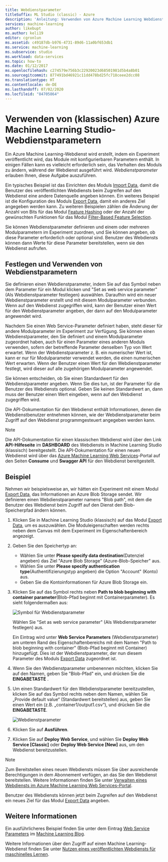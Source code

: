 ```yaml
---
title: Webdienstparameter
titleSuffix: ML Studio (classic) - Azure
description: 'Anleitung: Verwenden von Azure Machine Learning Webdienstparametern, um das Verhalten des Modells beim Zugriff auf den Webdienst zu ändern.'
services: machine-learning
author: likebupt
ms.author: keli19
editor: cgronlun
ms.assetid: c49187db-b976-4731-89d6-11a0bf653db1
ms.service: machine-learning
ms.subservice: studio
ms.workload: data-services
ms.topic: how-to
ms.date: 01/12/2017
ms.openlocfilehash: c274579e756b3c22920023d68501981d5b4a8b01
ms.sourcegitcommit: 877491bd46921c11dd478bd25fc718ceee2dcc08
ms.translationtype: HT
ms.contentlocale: de-DE
ms.lasthandoff: 07/02/2020
ms.locfileid: "84705864"
---
```

# <a name="use-azure-machine-learning-studio-classic-web-service-parameters"></a>Verwenden von (klassischen) Azure Machine Learning Studio-Webdienstparametern

Ein Azure Machine Learning-Webdienst wird erstellt, indem ein Experiment veröffentlicht wird, das Module mit konfigurierbaren Parametern enthält. In einigen Fällen kann es vielleicht erforderlich sein, das Verhalten des Moduls zu ändern, während der Webdienst ausgeführt wird. *Webdienstparameter* erlauben Ihnen, diese Aufgabe auszuführen. 

Ein typisches Beispiel ist das Einrichten des Moduls [Import Data][reader], damit die Benutzer des veröffentlichten Webdiensts beim Zugreifen auf den Webdienst eine andere Datenquelle angeben können. Ein weiteres Beispiel ist die Konfiguration des Moduls [Export Data][writer], damit ein anderes Ziel angegeben werden kann. Zu weiteren Beispielen zählen die Änderung der Anzahl von Bits für das Modul [Feature Hashing][feature-hashing] oder der Anzahl der gewünschten Funktionen für das Modul [Filter-Based Feature Selection][filter-based-feature-selection]. 

Sie können Webdienstparameter definieren und einem oder mehreren Modulparametern im Experiment zuordnen, und Sie können angeben, ob diese Parameter erforderlich oder optional sind. Benutzer des Webdiensts können dann Werte für diese Parameter bereitstellen, wenn sie den Webdienst aufrufen. 



## <a name="how-to-set-and-use-web-service-parameters"></a>Festlegen und Verwenden von Webdienstparametern
Sie definieren einen Webdienstparameter, indem Sie auf das Symbol neben dem Parameter für ein Modul klicken und "Set as web service parameter" (Als Webdienstparameter festlegen) auswählen. Daraufhin wird ein neuer Webdienstparameter erstellt und mit diesem Modulparameter verbunden. Wenn auf den Webdienst zugegriffen wird, kann der Benutzer einen Wert für den Webdienstparameter angeben, der dann auf den Modulparameter angewendet wird.

Nachdem Sie einen Web Service-Parameter definiert haben, steht dieser für andere Modulparameter im Experiment zur Verfügung. Sie können einen Webdienstparameter, den Sie definiert und einem Modulparameter zugeordnet haben, auch für einen Parameter eines anderen Moduls verwenden, sofern der betreffende Parameter denselben Typ von Wert erwartet. Wenn der Webdienstparameter z. B. ein numerischer Wert ist, kann er nur für Modulparameter verwendet werden, die einen numerischen Wert erwarten. Wenn der Benutzer einen Wert für den Webdienstparameter festlegt, wird dieser auf alle zugehörigen Modulparameter angewendet.

Sie können entscheiden, ob Sie einen Standardwert für den Webdienstparameter angeben. Wenn Sie dies tun, ist der Parameter für die Benutzer des Webdiensts optional. Geben Sie keinen Standardwert an, dann muss der Benutzer einen Wert eingeben, wenn auf den Webdienst zugegriffen wird.

Die API-Dokumentation für den Webdienst enthält Informationen, denen die Webdienstbenutzer entnehmen können, wie der Webdienstparameter beim Zugriff auf den Webdienst programmgesteuert angegeben werden kann.

> [!NOTE]
> Die API-Dokumentation für einen klassischen Webdienst wird über den Link **API-Hilfeseite** im **DASHBOARD** des Webdiensts in Machine Learning Studio (klassisch) bereitgestellt. Die API-Dokumentation für einen neuen Webdienst wird über das [Azure Machine Learning Web Services](https://services.azureml.net/Quickstart)-Portal auf den Seiten **Consume** und **Swagger API** für den Webdienst bereitgestellt.
> 
> 

## <a name="example"></a>Beispiel
Nehmen wir beispielsweise an, wir hätten ein Experiment mit einem Modul [Export Data][writer], das Informationen an Azure Blob Storage sendet. Wir definieren einen Webdienstparameter namens "Blob path", mit dem die Benutzer des Webdienst beim Zugriff auf den Dienst den Blob-Speicherpfad ändern können.

1. Klicken Sie in Machine Learning Studio (klassisch) auf das Modul [Export Data][writer], um es auszuwählen. Die Moduleigenschaften werden rechts neben dem Canvas mit dem Experiment im Eigenschaftenbereich angezeigt.
2. Geben Sie den Speichertyp an:
   
   * Wählen Sie unter **Please specify data destination**(Datenziel angeben) das Ziel "Azure Blob Storage" (Azure-Blob-Speicher" aus.
   * Wählen Sie unter **Please specify authentication type**(Authentifizierungstyp angeben) die Option "Account" (Konto) aus.
   * Geben Sie die Kontoinformationen für Azure Blob Storage ein. 

3. Klicken Sie auf das Symbol rechts neben **Path to blob beginning with container parameter**(Blob-Pfad beginnt mit Containerparameter). Es sieht folgendermaßen aus:
   
   ![Symbol für Webdienstparameter](./media/web-service-parameters/icon.png)
   
   Wählen Sie "Set as web service parameter" (Als Webdienstparameter festlegen) aus.
   
   Ein Eintrag wird unter **Web Service Parameters** (Webdienstparameter) am unteren Rand des Eigenschaftenbereichs mit dem Namen "Path to blob beginning with container" (Blob-Pfad beginnt mit Container) hinzugefügt. Dies ist der Webdienstparameter, der nun diesem Parameter des Moduls [Export Data][writer] zugeordnet ist.
4. Wenn Sie den Webdienstparameter umbenennen möchten, klicken Sie auf den Namen, geben Sie "Blob-Pfad" ein, und drücken Sie die **EINGABETASTE** . 
5. Um einen Standardwert für den Webdienstparameter bereitzustellen, klicken Sie auf das Symbol rechts neben dem Namen, wählen Sie „Provide default value“ (Standardwert bereitstellen) aus, geben Sie einen Wert ein (z.B. „container1/output1.csv“), und drücken Sie die **EINGABETASTE**.
   
   ![Webdienstparameter](./media/web-service-parameters/parameter.png)
6. Klicken Sie auf **Ausführen**. 
7. Klicken Sie auf **Deploy Web Service**, und wählen Sie **Deploy Web Service [Classic]** oder **Deploy Web Service [New]** aus, um den Webdienst bereitzustellen.

> [!NOTE] 
> Zum Bereitstellen eines neuen Webdiensts müssen Sie über ausreichende Berechtigungen in dem Abonnement verfügen, an das Sie den Webdienst bereitstellen. Weitere Informationen finden Sie unter [Verwalten eines Webdiensts im Azure Machine Learning Web Services-Portal](manage-new-webservice.md). 

Benutzer des Webdiensts können jetzt beim Zugreifen auf den Webdienst ein neues Ziel für das Modul [Export Data][writer] angeben.

## <a name="more-information"></a>Weitere Informationen
Ein ausführlicheres Beispiel finden Sie unter dem Eintrag [Web Service Parameters](https://blogs.technet.com/b/machinelearning/archive/2014/11/25/azureml-web-service-parameters.aspx) im [Machine Learning Blog](https://blogs.technet.com/b/machinelearning/archive/2014/11/25/azureml-web-service-parameters.aspx).

Weitere Informationen über den Zugriff auf einen Machine Learning-Webdienst finden Sie unter [Nutzen eines veröffentlichten Webdiensts für maschinelles Lernen](consume-web-services.md).

<!-- Module References -->
[feature-hashing]: https://msdn.microsoft.com/library/azure/c9a82660-2d9c-411d-8122-4d9e0b3ce92a/
[filter-based-feature-selection]: https://msdn.microsoft.com/library/azure/918b356b-045c-412b-aa12-94a1d2dad90f/
[reader]: https://msdn.microsoft.com/library/azure/4e1b0fe6-aded-4b3f-a36f-39b8862b9004/
[writer]: https://msdn.microsoft.com/library/azure/7a391181-b6a7-4ad4-b82d-e419c0d6522c/

